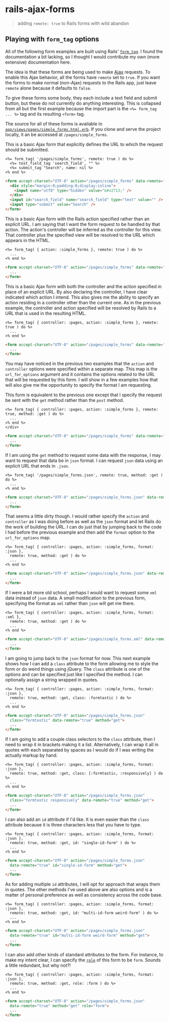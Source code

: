 # rails-ajax-forms

> adding `remote: true` to Rails forms with wild abandon

## Playing with `form_tag` options

All of the following form examples are built using Rails'
[`form_tag`](http://api.rubyonrails.org/classes/ActionView/Helpers/FormTagHelper.html#method-i-form_tag).
I found the documentation a bit lacking, so I thought I would contribute my
own (more extensive) documentation here.

The idea is that these forms are being used to make
[Ajax](https://developer.mozilla.org/en/docs/AJAX) requests. To enable this
Ajax behavior, all the forms have `remote` set to `true`. If you want the
forms to make normal (non-Ajax) requests to the Rails app, just leave
`remote` alone because it defaults to `false`.

To give these forms some body, they each include a text field and submit
button, but these do not currently do anything interesting. This is
collapsed from all but the first example because the import part is the `<%=
form_tag ... %>` tag and its resulting `<form>` tag.

The source for all of these forms is available in
[`app/views/pages/simple_forms.html.erb`](https://github.com/jbranchaud/rails-ajax-forms/blob/master/app/views/pages/simple_forms.html.erb).
If you clone and serve the project locally, it an be accessed at
`/pages/simple_forms`.

This is a basic Ajax form that explicitly defines the URL to which the
request should be submitted.

```erb
<%= form_tag( '/pages/simple_forms', remote: true ) do %>
  <%= text_field_tag 'search_field', "" %>
  <%= submit_tag "Search", name: nil %>
<% end %>
```

```html
<form accept-charset="UTF-8" action="/pages/simple_forms" data-remote="true" method="post">
  <div style="margin:0;padding:0;display:inline">
    <input name="utf8" type="hidden" value="&#x2713;" />
  </div>
  <input id="search_field" name="search_field" type="text" value="" />
  <input type="submit" value="Search" />
</form>
```

This is a basic Ajax form with the Rails action specified rather than an
explicit URL. I am saying that I want the form request to be handled by that
action. The action's controller will be inferred as the controller for
this view. That controller plus the specified view will be resolved to the
URL which appears in the HTML.

```erb
<%= form_tag( { action: :simple_forms }, remote: true ) do %>
  ...
<% end %>
```

```html
<form accept-charset="UTF-8" action="/pages/simple_forms" data-remote="true" method="post">
  ...
</form>
```

This is a basic Ajax form with both the controller and the action specified
in place of an explicit URL. By also declaring the controller, I have clear
indicated which action I intend. This also gives me the ability to specify
an action residing in a controller other than the current one. As in the
previous example, the controller and action specified will be resolved by
Rails to a URL that is used in the resulting HTML.

```erb
<%= form_tag( { controller: :pages, action: :simple_forms }, remote: true ) do %>
  ...
<% end %>
```

```html
<form accept-charset="UTF-8" action="/pages/simple_forms" data-remote="true" method="post">
  ...
</form>
```

You may have noticed in the previous two examples that the `action` and
`controller` options were specified within a separate map. This map is the
`url_for_options` argument and it contains the options related to the URL
that will be requested by this form. I will show in a few examples how that
will also give me the opportunity to specify the format I am requesting.

This form is equivalent to the previous one except that I specify the
request be sent with the `get` method rather than the `post` method.

```erb
<%= form_tag( { controller: :pages, action: :simple_forms }, remote: true, method: :get ) do %>
  ...
<% end %>
</div>
```

```html
<form accept-charset="UTF-8" action="/pages/simple_forms" data-remote="true" method="get">
  ...
</form>
```

If I am using the `get` method to request some data with the response, I may
want to request that data be in `json` format. I can request `json` data
using an explicit URL that ends in `.json`.

```erb
<%= form_tag( '/pages/simple_forms.json', remote: true, method: :get ) do %>
  ...
<% end %>
```

```html
<form accept-charset="UTF-8" action="/pages/simple_forms.json" data-remote="true" method="get">
  ...
</form>
```

That seems a little dirty though. I would rather specify the `action` and
`controller` as I was doing before as well as the `json` format and let
Rails do the work of building the URL. I can do just that by jumping
back to the code I had before the previous example and then add the
`format` option to the `url_for_options` map.

```erb
<%= form_tag( { controller: :pages, action: :simple_forms, format: :json },
  remote: true, method: :get ) do %>
  ...
<% end %>
```

```html
<form accept-charset="UTF-8" action="/pages/simple_forms.json" data-remote="true" method="get">
  ...
</form>
```

If I were a bit more old school, perhaps I would want to request some `xml`
data instead of `json` data. A small modification to the previous form,
specifying the format as `xml` rather than `json` will get me there.

```erb
<%= form_tag( { controller: :pages, action: :simple_forms, format: :xml },
  remote: true, method: :get ) do %>
  ...
<% end %>
```

```html
<form accept-charset="UTF-8" action="/pages/simple_forms.xml" data-remote="true" method="get">
  ...
</form>
```

I am going to jump back to the `json` format for now. This next example
shows how I can add a `class` attribute to the form allowing me to style the
form or do weird things using jQuery. The `class` attribute is one of the
*options* and can be specified just like I specified the method. I can
optionally assign a string wrapped in quotes.

```erb
<%= form_tag( { controller: :pages, action: :simple_forms, format: :json },
  remote: true, method: :get, class: :formtastic ) do %>
  ...
<% end %>
```

```html
<form accept-charset="UTF-8" action="/pages/simple_forms.json"
  class="formtastic" data-remote="true" method="get">
  ...
</form>
```

If I am going to add a couple class selectors to the `class` attribute, then
I need to wrap it in brackets making it a list. Alternatively, I can wrap it
all in quotes with each separated by spaces as I would do if I was writing
the actually markup by hand.

```erb
<%= form_tag( { controller: :pages, action: :simple_forms, format: :json },
  remote: true, method: :get, class: [:formtastic, :responsively] ) do %>
  ...
<% end %>
```

```html
<form accept-charset="UTF-8" action="/pages/simple_forms.json"
  class="formtastic responsively" data-remote="true" method="get">
  ...
</form>
```

I can also add an `id` attribute if I'd like. It is even easier than the
`class` attribute because it is three characters less that you have to type.

```erb
<%= form_tag( { controller: :pages, action: :simple_forms, format: :json },
  remote: true, method: :get, id: "single-id-form" ) do %>
  ...
<% end %>
```

```html
<form accept-charset="UTF-8" action="/pages/simple_forms.json"
  data-remote="true" id="single-id-form" method="get">
  ...
</form>
```

As for adding multiple `id` attributes, I will opt for approach that wraps
them in quotes. The other methods I've used above are also options and is a
matter of personal preference as well as consistency across the code base.

```erb
<%= form_tag( { controller: :pages, action: :simple_forms, format: :json },
  remote: true, method: :get, id: "multi-id-form weird-form" ) do %>
  ...
<% end %>
```

```html
<form accept-charset="UTF-8" action="/pages/simple_forms.json"
  data-remote="true" id="multi-id-form weird-form" method="get">
  ...
</form>
```

I can also add other kinds of standard attributes to the form. For instance,
to make my intent clear, I can specify the
[`role`](http://www.w3.org/TR/role-attribute/) of this form to be
`form`. Sounds a little redundant, but why not?!

```erb
<%= form_tag( { controller: :pages, action: :simple_forms, format: :json },
  remote: true, method: :get, role: :form ) do %>
  ...
<% end %>
```

```html
<form accept-charset="UTF-8" action="/pages/simple_forms.json"
  data-remote="true" method="get" role="form">
  ...
</form>
```
